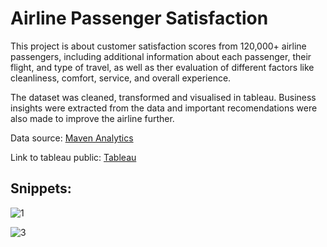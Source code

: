 # Airline Passenger Satisfaction

This project is about customer satisfaction scores from 120,000+ airline passengers, including additional information about each passenger, their flight, and type of travel, as well as ther evaluation of different factors like cleanliness, comfort, service, and overall experience.

The dataset was cleaned, transformed and visualised in tableau. Business insights were extracted from the data and important recomendations were also made to improve the airline further.

Data source: [Maven Analytics](https://www.mavenanalytics.io/data-playground)

Link to tableau public: [Tableau](https://public.tableau.com/app/profile/love.omoseebi)


## Snippets: 

![1](https://user-images.githubusercontent.com/93451988/224267014-62f14786-6152-4bbf-bc39-d7a20d406171.png)

![3](https://user-images.githubusercontent.com/93451988/224267222-401c80f7-4bb6-4057-958c-36d8445289ad.png)
